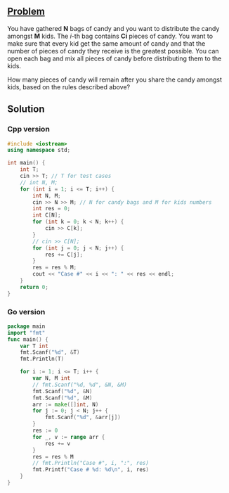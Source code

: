 ## [Problem](https://codingcompetitions.withgoogle.com/kickstart/round/00000000008f4a94/0000000000b5503a)

You have gathered **N** bags of candy and you want to distribute the candy amongst **M** kids. The *i*-th bag contains **Ci** pieces of candy. You want to make sure that every kid get the same amount of candy and that the number of pieces of candy they receive is the greatest possible. You can open each bag and mix all pieces of candy before distributing them to the kids.

How many pieces of candy will remain after you share the candy amongst kids, based on the rules described above?

## Solution

### Cpp version
```cpp
#include <iostream>
using namespace std;

int main() {
    int T;
    cin >> T; // T for test cases 
    // int N, M;
    for (int i = 1; i <= T; i++) {
        int N, M;
        cin >> N >> M; // N for candy bags and M for kids numbers
        int res = 0;
        int C[N];
        for (int k = 0; k < N; k++) {
            cin >> C[k];
        }
        // cin >> C[N];
        for (int j = 0; j < N; j++) {
            res += C[j];
        }
        res = res % M;
        cout << "Case #" << i << ": " << res << endl;
    }
    return 0;
}
```

### Go version
```go
package main
import "fmt"
func main() {
	var T int
	fmt.Scanf("%d", &T)
	fmt.Println(T)

	for i := 1; i <= T; i++ {
		var N, M int
		// fmt.Scanf("%d, %d", &N, &M)
		fmt.Scanf("%d", &N)
		fmt.Scanf("%d", &M)
		arr := make([]int, N)
		for j := 0; j < N; j++ {
			fmt.Scanf("%d", &arr[j])
		}
		res := 0
		for _, v := range arr {
			res += v
		}
		res = res % M
		// fmt.Println("Case #", i, ":", res)
		fmt.Printf("Case # %d: %d\n", i, res)
	}
}
```